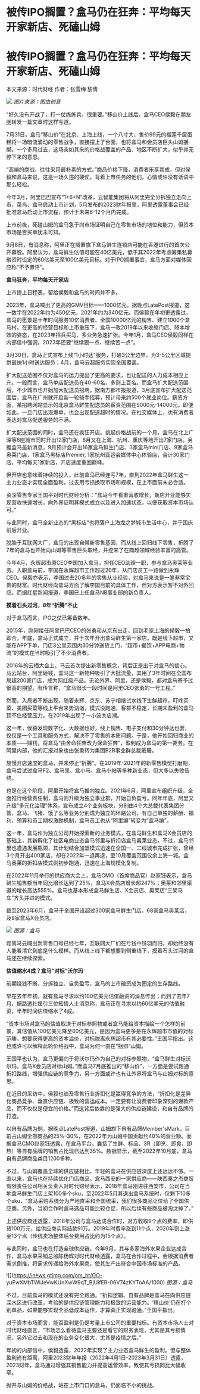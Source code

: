 # 被传IPO搁置？盒马仍在狂奔：平均每天开家新店、死磕山姆

# 被传IPO搁置？盒马仍在狂奔：平均每天开家新店、死磕山姆

本文来源：时代财经 作者：张雪梅 黎倩

![](https://inews.gtimg.com/om_bt/OqX3GhuItdBP6Rv36Ghxe_FyDDTxt2iocDDcCxu4-zYDYAA/1000)
_图片来源：图虫创意_

“好久没有开战了，打一仗练练兵，很重要。”移山价上线后，盒马CEO侯毅在朋友圈转发一篇文章时这样写道。

7月31日，盒马“移山价”在北京、上海上线，一个八寸大、售价99元的榴莲千层蛋糕将一场暗流涌动的零售战争，直接摆上了台面，也将盒马和会员店巨头山姆捆绑。一个多月过去，这场突如其来的价格战覆盖的产品、地区不断扩大，似乎并无停下来的意思。

“高端的商战，往往采用最朴素的方式。”商品价格下降，消费者乐享其成，但对侯毅和盒马来说，这是一场久违的硬仗。背着上市任务的他们，心情或许没有话语中那么轻松。

今年3月，阿里巴巴宣布“1+6+N”改革，云智能集团将从阿里完全分拆独立走向上市，菜鸟、盒马启动上市计划，5月发布的2023财年报里，阿里透露董事会已经批准盒马启动上市流程，预计于未来6-12个月内完成。

上市前夜，死磕山姆的盒马急于向市场证明自己在零售市场的地位和能力，但资本市场是否买单犹未可知。

9月8日，有消息称，阿里正在搁置旗下盒马鲜生连锁店可能在香港进行的首次公开募股。阿里认为，盒马鲜生估值可能在40亿美元，低于其2022年考虑筹集私募融资时设定的60亿美元至100亿美元目标。对于IPO搁置事宜，盒马方面对媒体回应称“不予置评”。

**盒马狂奔，平均每天开家店**

上市提上日程表，留给侯毅和盒马的时间并不多。

2023年，盒马喊出了更高的GMV目标——1000亿元。据晚点LatePost报道，这一数字在2022年约为450亿元，2021年约为340亿元。而侯毅在年初更透露过，盒马的愿景是十年时间服务10亿消费者、全国10000亿元的销售、建立1000个盒马村。在更高的经营目标和上市重压下，盒马一改2019年以来收缩门店、降本增效的姿态，在2023年招兵买马、多业务急速扩张。今年1月，盒马CEO侯毅同样在内部信中强调，2023年还要“继续狠一点、继续苦一点”。

3月30日，盒马正式宣布上线“1小时达”服务，打破3公里边界，为3-5公里区域提供最快1小时送达服务；4月，盒马云超服务实现全国覆盖。

扩大配送范围不仅对盒马的运力提出了更高的要求，也让配送的人力成本相应上升。一般而言，盒马单店配送员在40-60名，多则上百名。而盒马扩大配送范围后，不少城市也开始加大配送员招聘。据南方都市报报道，3月底宣布扩大配送范围后，盒马在广州就开启新一轮骑手招募，预计带来约500个就业岗位。薪资方面，某招聘网站显示的北京盒马鲜生配送员的薪资范围在9000元-14000元。即便如此，一旦门店出现爆单，也会出现配送超时的情况。在社交媒体上，也有消费者表达对盒马配送服务的不满。

扩大配送范围的同时，盒马还在疯狂开店。挑起价格战前的一个月，盒马在北上广深等8座城市同时开出12家门店，8月又在上海、杭州、重庆等地开出7家门店。另据盒马最新消息，9月预计会开出16家盒马鲜生门店、3家盒马mini门店、9家盒马奥莱门店，1家盒马黑标店Premier,
1家杭州亚运会媒体中心体验店，合计30家门店，平均每天1家新店，开店速度重回巅峰。

但开店也意味着持续的投入，此前盒马已经连亏7年，直到2022年盒马鲜生这一主力业态才实现全面盈利。过去用亏损换取市场和规模，在上市面前未必合适。

资深零售专家王国平对时代财经分析：“盒马今年看重营收增长，新店开业能够实现营收快速增长，向外界证明其模式成立以及进入加速状态，以便获取资本市场认可。”

与此同时，盒马全新业态的“黑标店”也将落户上海龙之梦城市生活中心，并于国庆前后开业。

脱胎于互联网大厂，盒马的出现自带新零售基因，而从线上回归线下零售，折腾了7年的盒马也开始向山姆等零售巨头取经，并挖来了在商超领域经验丰富的高管。

今年4月，永辉超市原CEO李国加入盒马，担任CEO助理一职，参与盒马奥莱等业务。入职盒马前，李国在永辉超市工作超过20年，从门店员工一路做到永辉CEO。侯毅亦表示，李国过去20多年的零售从业经验，对盒马来说是一笔非常宝贵的财富。时代财经向盒马方面了解李国目前的具体工作，但对方表示暂不对外回应。而据红星新闻报道，李国已上任盒马NB事业部的新负责人。

**摸着石头过河，8年“折腾”不止**

对于盒马而言，IPO之仗已筹备数年。

2015年，刚刚接任阿里巴巴CEO的张勇和从京东出走、回到老家上海的侯毅一拍即合，年底，盒马正式成立，并于次年开出盒马鲜生第一家店。既是线下超市，又能在APP下单，门店3公里范围内30分钟送货上门，“超市+餐饮+APP电商+物流”的模式在当时吸引了不少消费者。

2016年的云栖大会上，马云首次提出新零售概念，背后正是出于对盒马的信心。马云站台，阿里砸钱，盒马这一新物种吸引了大批流量，其用了3年时间在全国布局超200家门店，成为网红级产品。无论外界、阿里，还是侯毅，都对盒马寄予过很高的期望，有传言称，“盒马很长一段时间是阿里CEO张勇的一号工程。”

然而，入局者不断出现，随着永辉、京东、苏宁相继试水线下生鲜超市，叮咚买菜、美团买菜等线上平台来势汹汹，模式没跑通，客群不稳定，长期未盈利的盒马顶不住经营压力，在2019年出现了一小波关店潮。

这一年，侯毅发现数字化、大数据也好，线上销售、电子支付和30分钟达也罢，仅仅是一个工具和服务方式，解决不了零售的本质问题。于是，他开始回归商业的本质——赚钱，将盒马“由舍命狂奔改为保命狂奔”，盈利成为盒马的第一要务。在阿里内部，他的汇报对象也由张勇转为集团B2B事业群总裁戴珊。

放慢开店速度的盒马，并未停止“折腾”。在2019年-2021年的新零售模型打磨期，盒马尝试过盒马F2、盒马里、盒小马、盒马小站等多种新业态，但大多以失败告终。

也是在这个阶段，阿里开始将盒马推向独立。2021年6月，阿里宣布组织升级，全面推行经营责任制，盒马则升级为独立事业群，开始自负盈亏。同年年底，阿里又升级“多元化治理”体系，宣布成立4个业务板块，分别由4个大总裁代表集团分管，盒马、飞猪、饿了么等业务分别成为独立的环路公司，有自己单独的薪酬、福利、预算和员工期权激励机制，盒马员工也从“阿里编”转变为“盒马编”。

这一年，盒马作为独立公司开始探索新的业务模式，在盒马鲜生和盒马X会员店的基础上，其新孵化了社区电商业态盒马邻里与折扣店盒马奥莱业态。不过，盒马邻里也遭遇发展瓶颈，其计划结合加盟模式迅速在全国一、二线城市完成扩张，曾经3个月开出400家店，却在2022年一退再退，至10月覆盖范围仅余上海一城。盒马奥莱的折扣店模式则初步跑通，迅速在上海规模化复制。

在2022年11月举行的供应商大会上，盒马CMO（首席商品官）赵家钰表示，盒马鲜生销售额当年同比增长达到了25%，盒马X会员店增长超247%；奥莱和邻里渠道的增长高达555%。盒马也基本形成盒马鲜生店、X会员店、奥莱店“三架马车”齐头并进的模式。

截至2023年6月，盒马于全国开设超过300家盒马鲜生门店，68家盒马奥莱店，及9家盒马X会员店。

![](https://inews.gtimg.com/om_bt/OXeS5usD_Gc1ZQvqJbMlZMezI4JOrq2SUB8DmsEPMXdUsAA/1000)
_图源：盒马_

距离马云喊出新零售口号已经七年，互联网大厂们在亏钱中铩羽而归，却始终没有人能看清它到底是什么模样。而从线上线下都想要到侧重线下，摸着石头过河的盒马还在继续探索。

**估值缩水4成？盒马“对标”沃尔玛**

前期烧钱不断，分拆独立、自负盈亏，盒马的上市融资成为圈定的生存路线。

早在去年年初，就有盒马寻求以约100亿美元估值融资的消息传出；而到了去年7月，据路透社援引三位知情人士消息称，盒马正在寻求以约60亿美元的估值融资，半年时间估值缩水了4成。

“资本市场对盒马的估值取决于对标参照物或者盒马能给资本描绘一个怎样的前景，其估值从100亿美元降至60亿美元，是因为盒马更多是在永辉超市市值的对标范畴。想要获得更高的资本溢价，对标脱离永辉超市有其必要性。”王国平指出。这也或许可以解释此轮价格战中，盒马为何一直在“捆绑”山姆。

王国平也认为，盒马更偏向于将沃尔玛作为自己的对标参照物，“盒马鲜生对标沃尔玛，盒马X会员店对标山姆。”而盒马7月底推出的“移山价”，一方面是尝试跑通折扣路线，增强供应链的竞争力，另一方面或许也有让外界将盒马与山姆对标的意思。

在近日的采访中，侯毅也谈及零售行业折扣化是赢得竞争的方法，“折扣化是差异化商品竞争、垂直供应链、极致的营运成本。一定要有让消费者印象深刻的爆款产品，而不仅仅是便宜的价格。”而这背后依靠的是强大的供应链建设，和自有品牌的打造。

以自有品牌为例，据晚点LatePost报道，山姆旗下自有品牌Member'sMark，目前占山姆全部商品的25%-30%，在2022年为山姆中国贡献约40%的营业额。而据盒马CMO赵家钰透露，在盒马平台，囊括了生鲜、标品、3R（即烹、即食、即热）等自有品牌的销售占比现已达到35%。数据显示，截至2022年10月底，盒马自有品牌商品类目1200多种。

不过，与山姆覆盖全球的供应链相比，年轻的盒马在供应链深度上还远远不够。一直以来，盒马也在持续优化门店商品。盒马西安的一家供应商——陕西秦之杰商贸有限责任公司相关负责人对时代财经表示，2018年盒马刚进驻西安市，公司在当地盒马鲜生门店上架100多个sku，至2022年5月其退出盒马系统时，仅剩下10多个sku，“盒马采购系统分为产地直采和全国统采，我们很多商品让位给了全国供应商。另外，当初合作时盒马选品可能比较仓促，所以后续有些商品被淘汰掉了。”

上述供应商还透露，2018年公司与盒马达成合作时，对方收取9个点的费率，即供货100万元，给供应商实际结款91万。2019年时费率涨到11个点，2020年则上涨至13个点（传统卖场整体后台费用占比约为15个点）。

与此同时，盒马也在打造全球供应链。今年9月，其与多家海外水果企业达成合作，盒马水果采销总监陈杨辉对时代财经透露，盒马在合作过程中，会根据消费者需求倒推，将需求传递给海外水果商，使其生产出符合中国市场标准的产品。

![](https://inews.gtimg.com/om_bt/OO-
yuFwXMbTWlJeVwKUnXwW9qT_BjUifER-06V74zKYToAA/1000) _图源：盒马_

不过，目前盒马的模式还没有完全跑通。“折扣逻辑、自有品牌是盒马在向供应链深水区进行改革，考验的是供应链管理能力和极致的运营能力。‘移山价’仍在打个别单品，如果能够实现全品低成本运作，才算真正实现跑通。”王国平指出。

对于资本市场而言，能否盈利是仍是考量上市公司的重要指标。有资本市场人士对时代财经直言，“市场怎么看待盒马主要还是看它的财务表现，尤其是其亏损情况，另外它过去和现在的业务变化很大，尤其是疫情之后。”

年初的内部信中，侯毅透露，2022年实现了主力业态盒马鲜生的盈利。但与整体盈利尚有距离，阿里2023财年年报（2022年4月1日-2023年3月31日）透露，2023财年，盒马通过增强其销售能力并提高运营效率，致使其亏损同比大幅收窄。

抛开与山姆的价格战，站在上市门口的盒马，仍面临不小的挑战。

